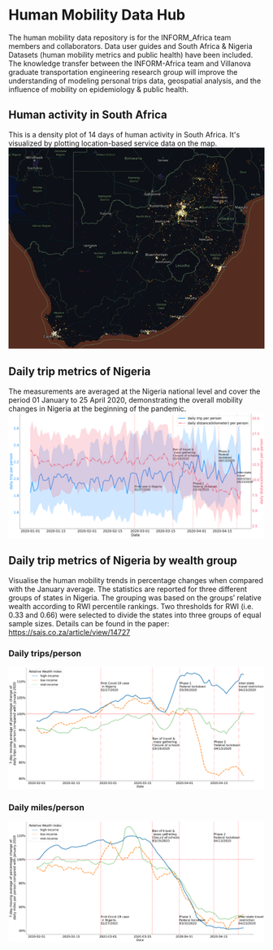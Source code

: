 # Human Mobility Data Hub
The human mobility data repository is for the INFORM_Africa team members and collaborators. 
Data user guides and South Africa & Nigeria Datasets (human mobility metrics and public health) have been included. 
The knowledge transfer between the INFORM-Africa team and Villanova graduate transportation engineering research group will improve the understanding of modeling personal trips data, geospatial analysis, and the influence of mobility on epidemiology & public health. 
## Human activity in South Africa
This is a density plot of 14 days of human activity in South Africa. It's visualized by plotting location-based service data on the map. 
![ZAF raw viz](Figures/South-Africa-raw-data-visualize.png)
## Daily trip metrics of Nigeria
The measurements are averaged at the Nigeria national level and cover the period 01 January to 25 April 2020, demonstrating the overall mobility changes in Nigeria at the beginning of the pandemic. 
![trip metrics](https://github.com/villanova-transportation/Human-Mobility-Data/blob/c17d963ff2cf6f4901c68460531ed45417c5d626/Figures/Figure%204.png)
## Daily trip metrics of Nigeria by wealth group
Visualise the human mobility trends in percentage changes when compared with the January average. The statistics are reported for three different groups of states in Nigeria. The grouping was based on the groups’ relative wealth according to RWI percentile rankings. Two thresholds for RWI (i.e. 0.33 and 0.66) were selected to divide the states into three groups of equal sample sizes. Details can be found in the paper: https://sajs.co.za/article/view/14727
### Daily trips/person
![income 1](https://github.com/villanova-transportation/Human-Mobility-Data/blob/c17d963ff2cf6f4901c68460531ed45417c5d626/Figures/Figure%205(a).png)
### Daily miles/person
![income 2](https://github.com/villanova-transportation/Human-Mobility-Data/blob/c17d963ff2cf6f4901c68460531ed45417c5d626/Figures/Figure%205(b).png)
